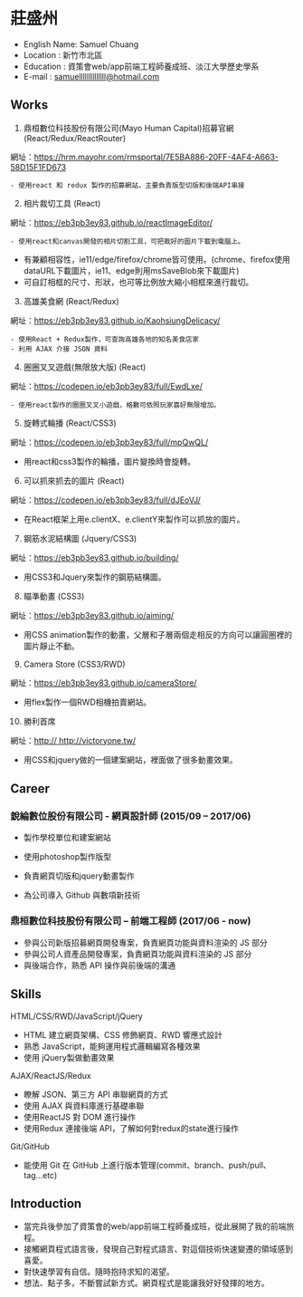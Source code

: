 # 莊盛州

* English Name: Samuel Chuang
* Location : 新竹市北區
* Education : 資策會web/app前端工程師養成班、淡江大學歷史學系
* E-mail : samuellllllllllllll@hotmail.com



## Works

  1.  鼎桓數位科技股份有限公司(Mayo Human Capital)招募官網 (React/Redux/ReactRouter)

  網址：<a href="https://hrm.mayohr.com/rmsportal/7E5BA886-20FF-4AF4-A663-58D15F1FD673">https://hrm.mayohr.com/rmsportal/7E5BA886-20FF-4AF4-A663-58D15F1FD673</a>

    - 使用react 和 redux 製作的招募網站，主要負責版型切版和後端API串接

  2.  相片裁切工具 (React)

  網址：<a href="https://eb3pb3ey83.github.io/reactImageEditor/">https://eb3pb3ey83.github.io/reactImageEditor/</a>

    - 使用react和canvas開發的相片切割工具，可把裁好的圖片下載到電腦上。
  - 有兼顧相容性，ie11/edge/firefox/chrome皆可使用。(chrome、firefox使用dataURL下載圖片，ie11、edge則用msSaveBlob來下載圖片)
  - 可自訂相框的尺寸、形狀，也可等比例放大縮小相框來進行裁切。
    
  3.  高雄美食網 (React/Redux)

  網址：<a href="https://eb3pb3ey83.github.io/KaohsiungDelicacy/">https://eb3pb3ey83.github.io/KaohsiungDelicacy/</a>

    - 使用React + Redux製作，可查詢高雄各地的知名美食店家
    - 利用 AJAX 介接 JSON 資料
    
  4.  圈圈叉叉遊戲(無限放大版)  (React)

  網址：<a href="https://codepen.io/eb3pb3ey83/full/EwdLxe/">https://codepen.io/eb3pb3ey83/full/EwdLxe/</a>
    
    - 使用react製作的圈圈叉叉小遊戲，格數可依照玩家喜好無限增加。

  5.  旋轉式輪播 (React/CSS3)

  網址：<a href="https://codepen.io/eb3pb3ey83/full/mpQwQL/">https://codepen.io/eb3pb3ey83/full/mpQwQL/</a>

  - 用react和css3製作的輪播，圖片變換時會旋轉。

  6.  可以抓來抓去的圖片 (React)

  網址：<a href="https://codepen.io/eb3pb3ey83/full/dJEoVJ/">https://codepen.io/eb3pb3ey83/full/dJEoVJ/</a>

  - 在React框架上用e.clientX、e.clientY來製作可以抓放的圖片。

  7.  鋼筋水泥結構圖 (Jquery/CSS3)

  網址：<a href="https://eb3pb3ey83.github.io/building/">https://eb3pb3ey83.github.io/building/</a>
  - 用CSS3和Jquery來製作的鋼筋結構圖。

  8.  瞄準動畫 (CSS3)

  網址：<a href="https://eb3pb3ey83.github.io/aiming/">https://eb3pb3ey83.github.io/aiming/</a>

  - 用CSS animation製作的動畫，父層和子層兩個走相反的方向可以讓圓圈裡的圖片靜止不動。

  9.  Camera Store (CSS3/RWD)

  網址：<a href="https://eb3pb3ey83.github.io/cameraStore/">https://eb3pb3ey83.github.io/cameraStore/</a>

  - 用flex製作一個RWD相機拍賣網站。

  10. 勝利首席

  網址：<a href="http:// http://victoryone.tw/">http:// http://victoryone.tw/</a>

  - 用CSS和jquery做的一個建案網站，裡面做了很多動畫效果。

## Career

### 銳綸數位股份有限公司 - 網頁設計師 (2015/09 – 2017/06)

* 製作學校單位和建案網站 
* 使用photoshop製作版型 

* 負責網頁切版和jquery動畫製作
* 為公司導入 Github 與數項新技術

### 鼎桓數位科技股份有限公司 – 前端工程師 (2017/06 - now)

* 參與公司新版招募網頁開發專案，負責網頁功能與資料渲染的 JS 部分
* 參與公司人資產品開發專案，負責網頁功能與資料渲染的 JS 部分
* 與後端合作，熟悉 API 操作與前後端的溝通


## Skills

  HTML/CSS/RWD/JavaScript/jQuery

  * HTML 建立網頁架構、CSS 修飾網頁、RWD 響應式設計
  * 熟悉 JavaScript，能夠運用程式邏輯編寫各種效果
  * 使用 jQuery製做動畫效果

  AJAX/ReactJS/Redux

  * 瞭解 JSON、第三方 API 串聯網頁的方式
  * 使用 AJAX 與資料庫進行基礎串聯
  * 使用ReactJS 對 DOM 進行操作
  * 使用Redux 連接後端 API，了解如何對redux的state進行操作

  Git/GitHub

  * 能使用 Git 在 GitHub 上進行版本管理(commit、branch、push/pull、tag...etc)



## Introduction

* 當完兵後參加了資策會的web/app前端工程師養成班，從此展開了我的前端旅程。
* 接觸網頁程式語言後，發現自己對程式語言、對這個技術快速變遷的領域感到喜愛。
* 對快速學習有自信。隨時抱持求知的渴望。
* 想法、點子多，不斷嘗試新方式。網頁程式是能讓我好好發揮的地方。

